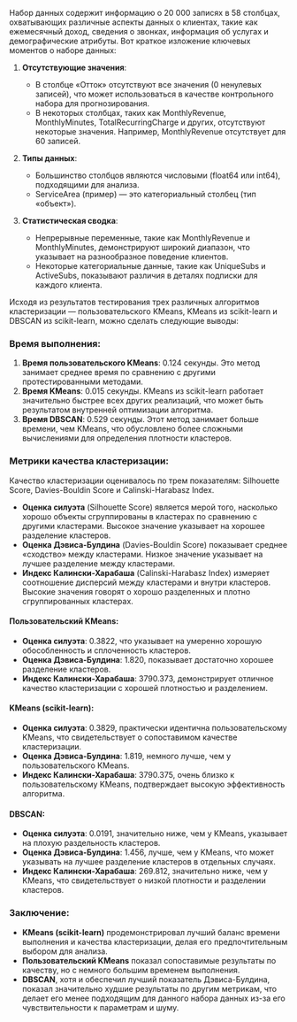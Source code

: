 Набор данных содержит информацию о 20 000 записях в 58 столбцах, охватывающих различные аспекты данных о клиентах, такие
как ежемесячный доход, сведения о звонках, информация об услугах и демографические атрибуты. Вот краткое изложение
ключевых моментов о наборе данных:

1. **Отсутствующие значения**:
    - В столбце «Отток» отсутствуют все значения (0 ненулевых записей), что может использоваться в качестве контрольного
      набора для прогнозирования.
    - В некоторых столбцах, таких как MonthlyRevenue, MonthlyMinutes, TotalRecurringCharge и других, отсутствуют
      некоторые значения. Например, MonthlyRevenue отсутствует для 60 записей.

2. **Типы данных**:
    - Большинство столбцов являются числовыми (float64 или int64), подходящими для анализа.
    - ServiceArea (пример) — это категориальный столбец (тип «объект»).

3. **Статистическая сводка**:
    - Непрерывные переменные, такие как MonthlyRevenue и MonthlyMinutes, демонстрируют широкий диапазон, что указывает
      на разнообразное поведение клиентов.
    - Некоторые категориальные данные, такие как UniqueSubs и ActiveSubs, показывают различия в деталях подписки для
      каждого клиента.

Исходя из результатов тестирования трех различных алгоритмов кластеризации — пользовательского KMeans, KMeans из scikit-learn и DBSCAN из scikit-learn, можно сделать следующие выводы:

### Время выполнения:

1. **Время пользовательского KMeans**: 0.124 секунды. Это метод занимает среднее время по сравнению с другими протестированными методами.
2. **Время KMeans**: 0.015 секунды. KMeans из scikit-learn работает значительно быстрее всех других реализаций, что может быть результатом внутренней оптимизации алгоритма.
3. **Время DBSCAN**: 0.529 секунды. Этот метод занимает больше времени, чем KMeans, что обусловлено более сложными вычислениями для определения плотности кластеров.

### Метрики качества кластеризации:

Качество кластеризации оценивалось по трем показателям: Silhouette Score, Davies-Bouldin Score и Calinski-Harabasz Index.

- **Оценка силуэта** (Silhouette Score) является мерой того, насколько хорошо объекты сгруппированы в кластерах по сравнению с другими кластерами. Высокое значение указывает на хорошее разделение кластеров.
- **Оценка Дэвиса-Булдина** (Davies-Bouldin Score) показывает среднее «сходство» между кластерами. Низкое значение указывает на лучшее разделение между кластерами.
- **Индекс Калински-Харабаша** (Calinski-Harabasz Index) измеряет соотношение дисперсий между кластерами и внутри кластеров. Высокие значения говорят о хорошо разделенных и плотно сгруппированных кластерах.

#### Пользовательский KMeans:

- **Оценка силуэта**: 0.3822, что указывает на умеренно хорошую обособленность и сплоченность кластеров.
- **Оценка Дэвиса-Булдина**: 1.820, показывает достаточно хорошее разделение кластеров.
- **Индекс Калински-Харабаша**: 3790.373, демонстрирует отличное качество кластеризации с хорошей плотностью и разделением.

#### KMeans (scikit-learn):

- **Оценка силуэта**: 0.3829, практически идентична пользовательскому KMeans, что свидетельствует о сопоставимом качестве кластеризации.
- **Оценка Дэвиса-Булдина**: 1.819, немного лучше, чем у пользовательского KMeans.
- **Индекс Калински-Харабаша**: 3790.375, очень близко к пользовательскому KMeans, подтверждает высокую эффективность алгоритма.

#### DBSCAN:

- **Оценка силуэта**: 0.0191, значительно ниже, чем у KMeans, указывает на плохую раздельность кластеров.
- **Оценка Дэвиса-Булдина**: 1.456, лучше, чем у KMeans, что может указывать на лучшее разделение кластеров в отдельных случаях.
- **Индекс Калински-Харабаша**: 269.812, значительно ниже, чем у KMeans, что свидетельствует о низкой плотности и разделении кластеров.

### Заключение:

- **KMeans (scikit-learn)** продемонстрировал лучший баланс времени выполнения и качества кластеризации, делая его предпочтительным выбором для анализа.
- **Пользовательский KMeans** показал сопоставимые результаты по качеству, но с немного большим временем выполнения.
- **DBSCAN**, хотя и обеспечил лучший показатель Дэвиса-Булдина, показал значительно худшие результаты по другим метрикам, что делает его менее подходящим для данного набора данных из-за его чувствительности к параметрам и шуму.